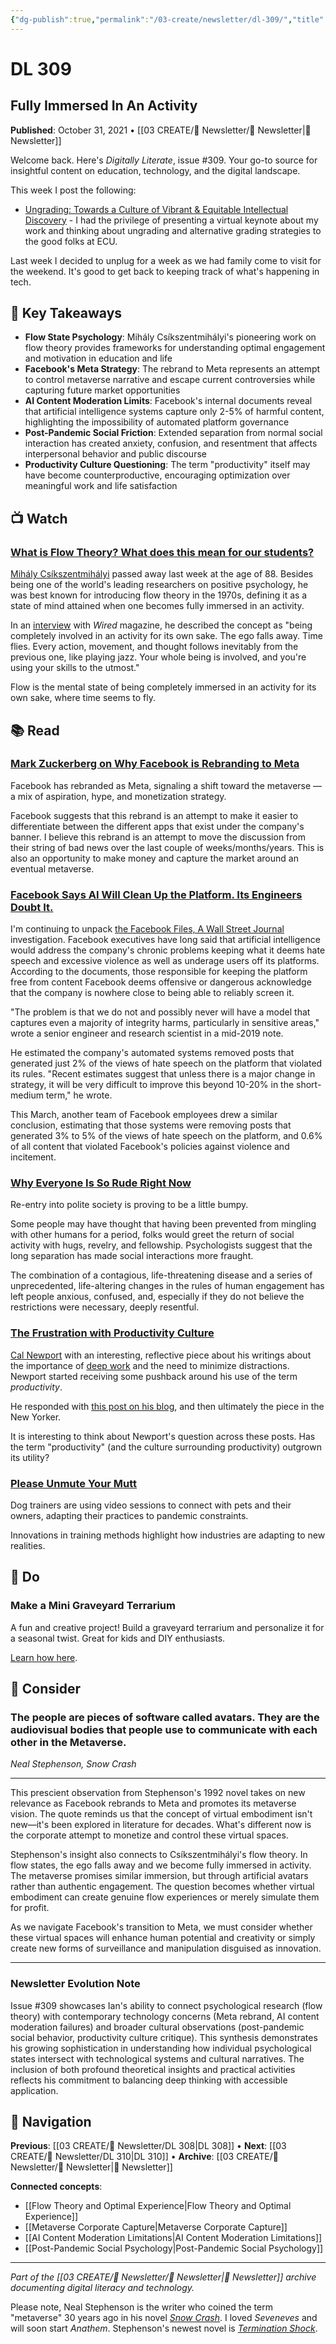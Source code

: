 ```yaml
---
{"dg-publish":true,"permalink":"/03-create/newsletter/dl-309/","title":"Fully Immersed In An Activity","tags":["flow-theory-psychology","facebook-meta-rebrand","facebook-ai-content-moderation","post-pandemic-social-behavior","productivity-culture-critique","remote-work-adaptation"],"created":"2021-10-31","updated":"2025-07-31"}
---
```



# DL 309
## Fully Immersed In An Activity

**Published**: October 31, 2021 • [[03 CREATE/📧 Newsletter/📧 Newsletter\|📧 Newsletter]]

Welcome back. Here's *Digitally Literate*, issue #309. Your go-to source for insightful content on education, technology, and the digital landscape.

This week I post the following:
- [Ungrading: Towards a Culture of Vibrant & Equitable Intellectual Discovery](https://wiobyrne.com/vibrant-equitable-intellectual-discovery/) - I had the privilege of presenting a virtual keynote about my work and thinking about ungrading and alternative grading strategies to the good folks at ECU.

Last week I decided to unplug for a week as we had family come to visit for the weekend. It's good to get back to keeping track of what's happening in tech.

## 🔖 Key Takeaways
- **Flow State Psychology**: Mihály Csíkszentmihályi's pioneering work on flow theory provides frameworks for understanding optimal engagement and motivation in education and life
- **Facebook's Meta Strategy**: The rebrand to Meta represents an attempt to control metaverse narrative and escape current controversies while capturing future market opportunities
- **AI Content Moderation Limits**: Facebook's internal documents reveal that artificial intelligence systems capture only 2-5% of harmful content, highlighting the impossibility of automated platform governance
- **Post-Pandemic Social Friction**: Extended separation from normal social interaction has created anxiety, confusion, and resentment that affects interpersonal behavior and public discourse
- **Productivity Culture Questioning**: The term "productivity" itself may have become counterproductive, encouraging optimization over meaningful work and life satisfaction

## 📺 Watch

### [What is Flow Theory? What does this mean for our students?](https://www.youtube.com/watch?v=iUsOCR1KKms)
[Mihály Csíkszentmihályi](https://en.wikipedia.org/wiki/Mihaly_Csikszentmihalyi) passed away last week at the age of 88. Besides being one of the world's leading researchers on positive psychology, he was best known for introducing flow theory in the 1970s, defining it as a state of mind attained when one becomes fully immersed in an activity.

In an [interview](https://www.wired.com/1996/09/czik/) with *Wired* magazine, he described the concept as "being completely involved in an activity for its own sake. The ego falls away. Time flies. Every action, movement, and thought follows inevitably from the previous one, like playing jazz. Your whole being is involved, and you're using your skills to the utmost."

Flow is the mental state of being completely immersed in an activity for its own sake, where time seems to fly.

## 📚 Read

### [Mark Zuckerberg on Why Facebook is Rebranding to Meta](https://www.theverge.com/22749919/mark-zuckerberg-facebook-meta-company-rebrand)
Facebook has rebranded as Meta, signaling a shift toward the metaverse — a mix of aspiration, hype, and monetization strategy.

Facebook suggests that this rebrand is an attempt to make it easier to differentiate between the different apps that exist under the company's banner. I believe this rebrand is an attempt to move the discussion from their string of bad news over the last couple of weeks/months/years. This is also an opportunity to make money and capture the market around an eventual metaverse.

### [Facebook Says AI Will Clean Up the Platform. Its Engineers Doubt It.](https://www.wsj.com/articles/facebook-ai-enforce-rules-engineers-doubtful-artificial-intelligence-11634338184#refreshed?mod=article_inline)
I'm continuing to unpack [the Facebook Files, A Wall Street Journal](https://www.wsj.com/articles/the-facebook-files-11631713039?mod=bigtop-breadcrumb) investigation. Facebook executives have long said that artificial intelligence would address the company's chronic problems keeping what it deems hate speech and excessive violence as well as underage users off its platforms. According to the documents, those responsible for keeping the platform free from content Facebook deems offensive or dangerous acknowledge that the company is nowhere close to being able to reliably screen it.

"The problem is that we do not and possibly never will have a model that captures even a majority of integrity harms, particularly in sensitive areas," wrote a senior engineer and research scientist in a mid-2019 note.

He estimated the company's automated systems removed posts that generated just 2% of the views of hate speech on the platform that violated its rules. "Recent estimates suggest that unless there is a major change in strategy, it will be very difficult to improve this beyond 10-20% in the short-medium term," he wrote.

This March, another team of Facebook employees drew a similar conclusion, estimating that those systems were removing posts that generated 3% to 5% of the views of hate speech on the platform, and 0.6% of all content that violated Facebook's policies against violence and incitement.

### [Why Everyone Is So Rude Right Now](https://time.com/6099906/rude-customers-pandemic/)
Re-entry into polite society is proving to be a little bumpy.

Some people may have thought that having been prevented from mingling with other humans for a period, folks would greet the return of social activity with hugs, revelry, and fellowship. Psychologists suggest that the long separation has made social interactions more fraught.

The combination of a contagious, life-threatening disease and a series of unprecedented, life-altering changes in the rules of human engagement has left people anxious, confused, and, especially if they do not believe the restrictions were necessary, deeply resentful.

### [The Frustration with Productivity Culture](https://www.newyorker.com/culture/office-space/the-frustration-with-productivity-culture)
[Cal Newport](https://www.calnewport.com/) with an interesting, reflective piece about his writings about the importance of [deep work](https://www.amazon.com/dp/0349411905) and the need to minimize distractions. Newport started receiving some pushback around his use of the term *productivity*.

He responded with [this post on his blog](https://www.calnewport.com/blog/2020-04-01/on-productivity-and-the-deep-life/), and then ultimately the piece in the New Yorker.

It is interesting to think about Newport's question across these posts. Has the term "productivity" (and the culture surrounding productivity) outgrown its utility?

### [Please Unmute Your Mutt](https://www.nytimes.com/2021-10-19/business/dogs-video-training.html)
Dog trainers are using video sessions to connect with pets and their owners, adapting their practices to pandemic constraints.

Innovations in training methods highlight how industries are adapting to new realities.

## 🔨 Do

### Make a Mini Graveyard Terrarium
A fun and creative project! Build a graveyard terrarium and personalize it for a seasonal twist. Great for kids and DIY enthusiasts.

[Learn how here](https://www.instructables.com/Make-a-Mini-Graveyard-Terrarium/).

## 🤔 Consider

### The people are pieces of software called avatars. They are the audiovisual bodies that people use to communicate with each other in the Metaverse.
*Neal Stephenson, Snow Crash*

---

This prescient observation from Stephenson's 1992 novel takes on new relevance as Facebook rebrands to Meta and promotes its metaverse vision. The quote reminds us that the concept of virtual embodiment isn't new—it's been explored in literature for decades. What's different now is the corporate attempt to monetize and control these virtual spaces.

Stephenson's insight also connects to Csíkszentmihályi's flow theory. In flow states, the ego falls away and we become fully immersed in activity. The metaverse promises similar immersion, but through artificial avatars rather than authentic engagement. The question becomes whether virtual embodiment can create genuine flow experiences or merely simulate them for profit.

As we navigate Facebook's transition to Meta, we must consider whether these virtual spaces will enhance human potential and creativity or simply create new forms of surveillance and manipulation disguised as innovation.

---

### Newsletter Evolution Note
Issue #309 showcases Ian's ability to connect psychological research (flow theory) with contemporary technology concerns (Meta rebrand, AI content moderation failures) and broader cultural observations (post-pandemic social behavior, productivity culture critique). This synthesis demonstrates his growing sophistication in understanding how individual psychological states intersect with technological systems and cultural narratives. The inclusion of both profound theoretical insights and practical activities reflects his commitment to balancing deep thinking with accessible application.

## 🔗 Navigation

**Previous**: [[03 CREATE/📧 Newsletter/DL 308\|DL 308]] • **Next**: [[03 CREATE/📧 Newsletter/DL 310\|DL 310]] • **Archive**: [[03 CREATE/📧 Newsletter/📧 Newsletter\|📧 Newsletter]]

**Connected concepts**:
- [[Flow Theory and Optimal Experience\|Flow Theory and Optimal Experience]]
- [[Metaverse Corporate Capture\|Metaverse Corporate Capture]]
- [[AI Content Moderation Limitations\|AI Content Moderation Limitations]]
- [[Post-Pandemic Social Psychology\|Post-Pandemic Social Psychology]]

---

*Part of the [[03 CREATE/📧 Newsletter/📧 Newsletter\|📧 Newsletter]] archive documenting digital literacy and technology.*

Please note, Neal Stephenson is the writer who coined the term "metaverse" 30 years ago in his novel [*Snow Crash*](https://www.nealstephenson.com/snow-crash.html). I loved *Seveneves* and will soon start *Anathem*. Stephenson's newest novel is [*Termination Shock*](https://www.nealstephenson.com/termination-shock.html).